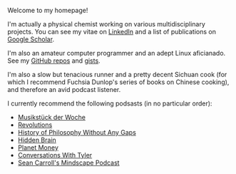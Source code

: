 Welcome to my homepage!

I'm actually a physical chemist working on various multidisciplinary projects. You can see my vitae on [LinkedIn](https://www.linkedin.com/in/lijikun) and a list of publications on [Google Scholar](https://scholar.google.com/citations?user=MAgDzgwAAAAJ&view_op=list_works&sortby=pubdate).

I'm also an amateur computer programmer and an adept Linux aficianado. See my [GitHub repos](https://github.com/lijikun?tab=repositories) and [gists](https://gist.github.com/lijikun/).

I'm also a slow but tenacious runner and a pretty decent Sichuan cook (for which I recommend Fuchsia Dunlop's series of books on Chinese cooking), and therefore an avid podcast listener. 

I currently recommend the following podsasts (in no particular order):

- [Musikstück der Woche](https://www.swr.de/swr2/musik/musikstueck/swr2-musikstueck-der-woche/-/id=2937886/did=10489542/nid=2937886/1kldwug/index.html)
- [Revolutions](https://www.revolutionspodcast.com)
- [History of Philosophy Without Any Gaps](https://historyofphilosophy.net)
- [Hidden Brain](https://www.npr.org/podcasts/510308/hidden-brain)
- [Planet Money](https://www.npr.org/sections/money/)
- [Conversations With Tyler](https://medium.com/conversations-with-tyler)
- [Sean Carroll's Mindscape Podcast](https://www.preposterousuniverse.com/podcast/)

